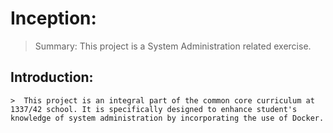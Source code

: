 # Inception:
> Summary:  This project is a System Administration related exercise.

## Introduction:
    >  This project is an integral part of the common core curriculum at 1337/42 school. It is specifically designed to enhance student's knowledge of system administration by incorporating the use of Docker.
